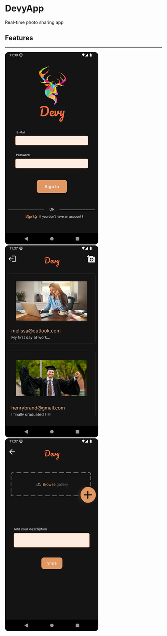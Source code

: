 # DevyApp
Real-time photo sharing app

## Features 
<hr>


<p float="left">
  <img src="/sc_shot_1.png" width="300" />
  <img src="/sc_shot_2.png" width="300" /> 
  <img src="/sc_shot_3.png" width="300" />

</p>
